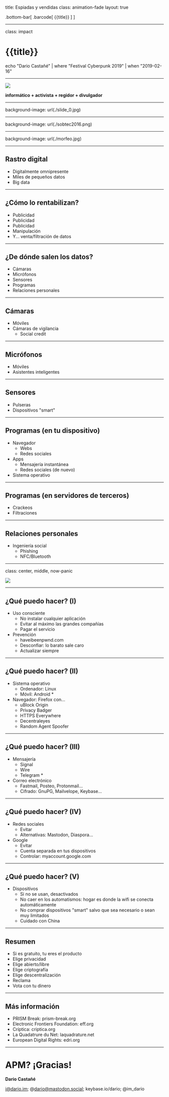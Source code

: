 title: Espiadas y vendidas
class: animation-fade
layout: true

.bottom-bar[
  .barcode[
    {{title}}
  ]
]

---

class: impact

# {{title}}

echo "Dario Castañé" | where "Festival Cyberpunk 2019" | when "2019-02-16"

---

![](./logo.png)

**informático + activista + regidor + divulgador**

---

background-image: url(./slide_0.jpg)

---

background-image: url(./sobtec2016.png)

---

background-image: url(./morfeo.jpg)

---

## Rastro digital

- Digitalmente omnipresente
- Miles de pequeños datos
- Big data

---

## ¿Cómo lo rentabilizan?

- Publicidad
- Publicidad
- Publicidad
- Manipulación
- Y... venta/filtración de datos

---

## ¿De dónde salen los datos?

- Cámaras
- Micrófonos
- Sensores
- Programas
- Relaciones personales

---

## Cámaras

- Móviles
- Cámaras de vigilancia
  - Social credit

---

## Micrófonos

- Móviles
- Asistentes inteligentes

---

## Sensores

- Pulseras
- Dispositivos "smart"

---

## Programas (en tu dispositivo)

- Navegador
  - Webs
  - Redes sociales
- Apps
  - Mensajería instantánea
  - Redes sociales (de nuevo)
- Sistema operativo

---

## Programas (en servidores de terceros)

- Crackeos
- Filtraciones

---

## Relaciones personales

- Ingeniería social
  - Phishing
  - NFC/Bluetooth

---

class: center, middle, now-panic

![](./now-panic-and-freak-out.png)

---

## ¿Qué puedo hacer? (I)

- Uso consciente
  - No instalar cualquier aplicación
  - Evitar al máximo las grandes compañías
  - Pagar el servicio
- Prevención
  - haveibeenpwnd.com
  - Desconfiar: lo barato sale caro
  - Actualizar siempre

---

## ¿Qué puedo hacer? (II)

- Sistema operativo
  - Ordenador: Linux
  - Móvil: Android \*
- Navegador: Firefox con...
  - uBlock Origin
  - Privacy Badger
  - HTTPS Everywhere
  - Decentraleyes
  - Random Agent Spoofer

---

## ¿Qué puedo hacer? (III)

- Mensajería
  - Signal
  - Wire
  - Telegram \*
- Correo electrónico
  - Fastmail, Posteo, Protonmail...
  - Cifrado: GnuPG, Mailvelope, Keybase...

---

## ¿Qué puedo hacer? (IV)

- Redes sociales
  - Evitar
  - Alternativas: Mastodon, Diaspora...
- Google
  - Evitar
  - Cuenta separada en tus dispositivos
  - Controlar: myaccount.google.com

---

## ¿Qué puedo hacer? (V)

- Dispositivos
  - Si no se usan, desactivados
  - No caer en los automatismos: hogar es donde la wifi se conecta automáticamente
  - No comprar dispositivos "smart" salvo que sea necesario o sean muy limitados
  - Cuidado con China

---

## Resumen

- Si es gratuito, tu eres el producto
- Elige privacidad
- Elige abierto/libre
- Elige criptografía
- Elige descentralización
- Reclama
- Vota con tu dinero

---

## Más información

- PRISM Break: prism-break.org
- Electronic Frontiers Foundation: eff.org
- Críptica: criptica.org
- La Quadatrure du Net: laquadrature.net
- European Digital Rights: edri.org


---

# APM? ¡Gracias!

**Dario Castañé**

i@dario.im; @dario@mastodon.social; keybase.io/dario; @im_dario
